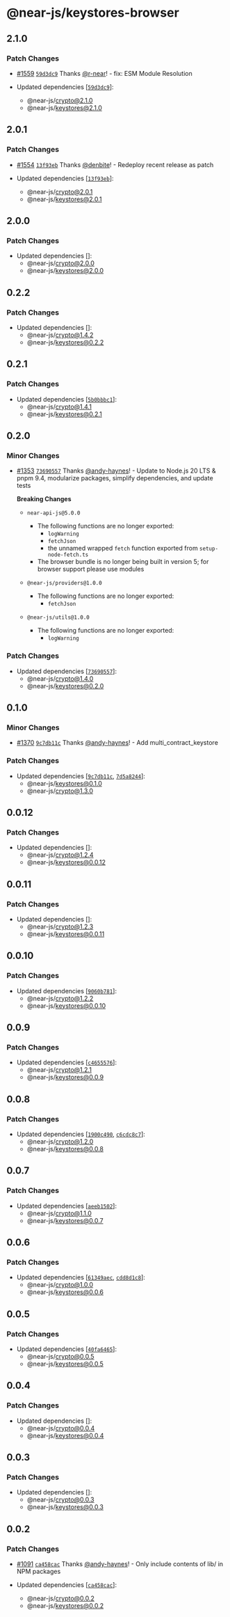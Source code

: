 # @near-js/keystores-browser

## 2.1.0

### Patch Changes

- [#1559](https://github.com/near/near-api-js/pull/1559) [`59d3dc9`](https://github.com/near/near-api-js/commit/59d3dc9580be05662cb9a587e82359faccd69d1b) Thanks [@r-near](https://github.com/r-near)! - fix: ESM Module Resolution

- Updated dependencies [[`59d3dc9`](https://github.com/near/near-api-js/commit/59d3dc9580be05662cb9a587e82359faccd69d1b)]:
  - @near-js/crypto@2.1.0
  - @near-js/keystores@2.1.0

## 2.0.1

### Patch Changes

- [#1554](https://github.com/near/near-api-js/pull/1554) [`13f93eb`](https://github.com/near/near-api-js/commit/13f93ebdac497bb473364da66a493344d955b27f) Thanks [@denbite](https://github.com/denbite)! - Redeploy recent release as patch

- Updated dependencies [[`13f93eb`](https://github.com/near/near-api-js/commit/13f93ebdac497bb473364da66a493344d955b27f)]:
  - @near-js/crypto@2.0.1
  - @near-js/keystores@2.0.1

## 2.0.0

### Patch Changes

- Updated dependencies []:
  - @near-js/crypto@2.0.0
  - @near-js/keystores@2.0.0

## 0.2.2

### Patch Changes

- Updated dependencies []:
  - @near-js/crypto@1.4.2
  - @near-js/keystores@0.2.2

## 0.2.1

### Patch Changes

- Updated dependencies [[`5b0bbbc1`](https://github.com/near/near-api-js/commit/5b0bbbc17ffe7d89d7767e405d2ca700dc2bba40)]:
  - @near-js/crypto@1.4.1
  - @near-js/keystores@0.2.1

## 0.2.0

### Minor Changes

- [#1353](https://github.com/near/near-api-js/pull/1353) [`73690557`](https://github.com/near/near-api-js/commit/73690557c8e2a74386fca62f4ae123abe0651403) Thanks [@andy-haynes](https://github.com/andy-haynes)! - Update to Node.js 20 LTS & pnpm 9.4, modularize packages, simplify dependencies, and update tests

  **Breaking Changes**

  - `near-api-js@5.0.0`

    - The following functions are no longer exported:
      - `logWarning`
      - `fetchJson`
      - the unnamed wrapped `fetch` function exported from `setup-node-fetch.ts`
    - The browser bundle is no longer being built in version 5; for browser support please use modules

  - `@near-js/providers@1.0.0`

    - The following functions are no longer exported:
      - `fetchJson`

  - `@near-js/utils@1.0.0`
    - The following functions are no longer exported:
      - `logWarning`

### Patch Changes

- Updated dependencies [[`73690557`](https://github.com/near/near-api-js/commit/73690557c8e2a74386fca62f4ae123abe0651403)]:
  - @near-js/crypto@1.4.0
  - @near-js/keystores@0.2.0

## 0.1.0

### Minor Changes

- [#1370](https://github.com/near/near-api-js/pull/1370) [`9c7db11c`](https://github.com/near/near-api-js/commit/9c7db11c3c5c031a749dd72d5140f58056570e36) Thanks [@andy-haynes](https://github.com/andy-haynes)! - Add multi_contract_keystore

### Patch Changes

- Updated dependencies [[`9c7db11c`](https://github.com/near/near-api-js/commit/9c7db11c3c5c031a749dd72d5140f58056570e36), [`7d5a8244`](https://github.com/near/near-api-js/commit/7d5a8244a1683d7b5e82c4da1e40d834167a9a41)]:
  - @near-js/keystores@0.1.0
  - @near-js/crypto@1.3.0

## 0.0.12

### Patch Changes

- Updated dependencies []:
  - @near-js/crypto@1.2.4
  - @near-js/keystores@0.0.12

## 0.0.11

### Patch Changes

- Updated dependencies []:
  - @near-js/crypto@1.2.3
  - @near-js/keystores@0.0.11

## 0.0.10

### Patch Changes

- Updated dependencies [[`9060b781`](https://github.com/near/near-api-js/commit/9060b7811668d71bdf21170273a42842c3691f9b)]:
  - @near-js/crypto@1.2.2
  - @near-js/keystores@0.0.10

## 0.0.9

### Patch Changes

- Updated dependencies [[`c4655576`](https://github.com/near/near-api-js/commit/c4655576bacb1d8b85030dca5b9443649621c8ee)]:
  - @near-js/crypto@1.2.1
  - @near-js/keystores@0.0.9

## 0.0.8

### Patch Changes

- Updated dependencies [[`1900c490`](https://github.com/near/near-api-js/commit/1900c49060c3ea8279448cead7347049a23f421f), [`c6cdc8c7`](https://github.com/near/near-api-js/commit/c6cdc8c724a6dd53114cc5f53fd58e57cea86b78)]:
  - @near-js/crypto@1.2.0
  - @near-js/keystores@0.0.8

## 0.0.7

### Patch Changes

- Updated dependencies [[`aeeb1502`](https://github.com/near/near-api-js/commit/aeeb15022a1c1deb99114eba0473739b0998fc50)]:
  - @near-js/crypto@1.1.0
  - @near-js/keystores@0.0.7

## 0.0.6

### Patch Changes

- Updated dependencies [[`61349aec`](https://github.com/near/near-api-js/commit/61349aeca3af830f702b24654e0f13cd428192d8), [`cdd8d1c8`](https://github.com/near/near-api-js/commit/cdd8d1c8c37db641bd995b2c470ad0b4fdddb93f)]:
  - @near-js/crypto@1.0.0
  - @near-js/keystores@0.0.6

## 0.0.5

### Patch Changes

- Updated dependencies [[`40fa6465`](https://github.com/near/near-api-js/commit/40fa64654fdaf3b463122c35521a6f72282974f2)]:
  - @near-js/crypto@0.0.5
  - @near-js/keystores@0.0.5

## 0.0.4

### Patch Changes

- Updated dependencies []:
  - @near-js/crypto@0.0.4
  - @near-js/keystores@0.0.4

## 0.0.3

### Patch Changes

- Updated dependencies []:
  - @near-js/crypto@0.0.3
  - @near-js/keystores@0.0.3

## 0.0.2

### Patch Changes

- [#1091](https://github.com/near/near-api-js/pull/1091) [`ca458cac`](https://github.com/near/near-api-js/commit/ca458cac683fab614b77eb5daa160e03b0640350) Thanks [@andy-haynes](https://github.com/andy-haynes)! - Only include contents of lib/ in NPM packages

- Updated dependencies [[`ca458cac`](https://github.com/near/near-api-js/commit/ca458cac683fab614b77eb5daa160e03b0640350)]:
  - @near-js/crypto@0.0.2
  - @near-js/keystores@0.0.2
